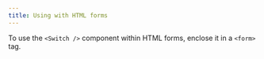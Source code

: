 ```yaml
---
title: Using with HTML forms
---
```


To use the `<Switch />` component within HTML forms, enclose it in a `<form>` tag.
